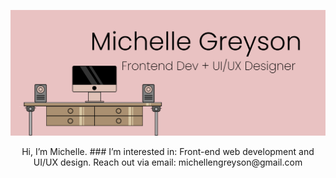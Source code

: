 ![image](https://github.com/michellengreyson/michellengreyson/blob/main/banner-img.png?raw=true)

<div align="center">
  Hi, I’m Michelle.
  ###
  I’m interested in: Front-end web development and UI/UX design.
  Reach out via email: michellengreyson@gmail.com
</div>

<!---
michellengreyson/michellengreyson is a ✨ special ✨ repository because its `README.md` (this file) appears on your GitHub profile.
You can click the Preview link to take a look at your changes.
--->
